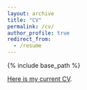 ```yaml
---
layout: archive
title: "CV"
permalink: /cv/
author_profile: true
redirect_from:
  - /resume
---
```


{% include base_path %}

[Here is my current CV](/files/CV.pdf).
